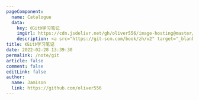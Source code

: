 ```yaml
---
pageComponent:
  name: Catalogue
  data:
    key: 《Git》学习笔记
    imgUrl: https://cdn.jsdelivr.net/gh/oliver556/image-hosting@master/20220228/git-logo.2ntb44i9v9q0.png
    description: <a src="https://git-scm.com/book/zh/v2" target="_blank">Git官网文档</a> 的学习笔记，以官方文档为准。
title: 《Git》学习笔记
date: 2022-02-28 13:39:30
permalink: /note/git
article: false
comment: false
editLink: false
author:
  name: Jamison
  link: https://github.com/oliver556
---
```

